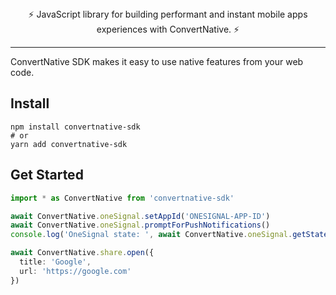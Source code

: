 <div align="center">
  ⚡️ JavaScript library for building performant and instant mobile apps experiences with ConvertNative. ⚡️
</div>

---

ConvertNative SDK makes it easy to use native features from your web code.

## Install

```
npm install convertnative-sdk
# or
yarn add convertnative-sdk
```

## Get Started

```typescript
import * as ConvertNative from 'convertnative-sdk'

await ConvertNative.oneSignal.setAppId('ONESIGNAL-APP-ID')
await ConvertNative.oneSignal.promptForPushNotifications()
console.log('OneSignal state: ', await ConvertNative.oneSignal.getState())

await ConvertNative.share.open({
  title: 'Google',
  url: 'https://google.com'
})
```
